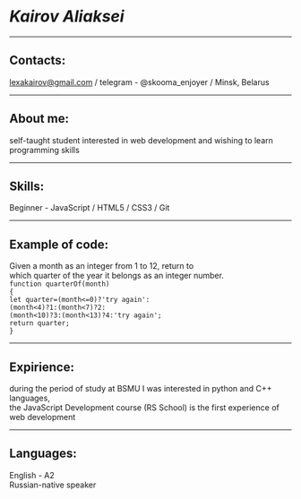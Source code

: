# ***Kairov Aliaksei*** #

---

## Contacts: #  
  lexakairov@gmail.com / telegram - @skooma_enjoyer / Minsk, Belarus

---

## About me: #  
  self-taught student interested in web development and wishing to learn programming skills

---

## Skills: #  
  Beginner - JavaScript / HTML5 / CSS3 / Git

---

## Example of code: #  
Given a month as an integer from 1 to 12, return to  
which quarter of the year it belongs as an integer number.  
`function quarterOf(month)`  
`{`  
  `let quarter=(month<=0)?'try again':`    
    `(month<4)?1:(month<7)?2:`  
    `(month<10)?3:(month<13)?4:'try again';`  
    `return quarter;`  
`}`

---

## Expirience: #  
  during the period of study at BSMU I was interested in python and C++ languages,   
  the JavaScript Development course (RS School) is the first experience of web development  
  
---

## Languages: #  
  English - A2   
  Russian-native speaker
